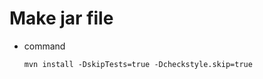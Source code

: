 # Make jar file

- command

  ```shell
  mvn install -DskipTests=true -Dcheckstyle.skip=true
  ```

